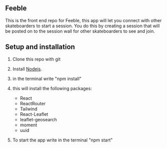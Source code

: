 ## Feeble

This is the front end repo for Feeble, this app will let you connect with other skateboarders to start a session. You do this by creating a session that will be posted on to the session wall for other skateboarders to see and join.

  

## Setup and installation

1. Clone this repo with git

2. Install [Nodejs](https://nodejs.org/en/).
3. in the terminal write "npm install"
4. this will install the following packages: 
	*  React
	* ReactRouter
	* Tailwind
	* React-Leaflet
	* leaflet-geosearch
	* moment
	* uuid			
5. To start the app write in the terminal "npm start"		